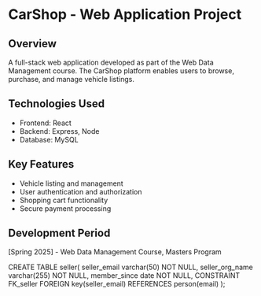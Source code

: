 # CarShop - Web Application Project

## Overview
A full-stack web application developed as part of the Web Data Management course. The CarShop platform enables users to browse, purchase, and manage vehicle listings.

## Technologies Used
- Frontend: React
- Backend: Express, Node
- Database: MySQL

## Key Features
- Vehicle listing and management
- User authentication and authorization
- Shopping cart functionality
- Secure payment processing

## Development Period
[Spring 2025] - Web Data Management Course, Masters Program



CREATE TABLE seller(
    seller_email varchar(50) NOT NULL,
    seller_org_name varchar(255) NOT NULL,
    member_since date NOT NULL,
    CONSTRAINT FK_seller FOREIGN key(seller_email) REFERENCES person(email)
);  